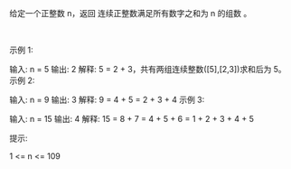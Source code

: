 给定一个正整数 n，返回 连续正整数满足所有数字之和为 n 的组数 。 

 

示例 1:

输入: n = 5
输出: 2
解释: 5 = 2 + 3，共有两组连续整数([5],[2,3])求和后为 5。
示例 2:

输入: n = 9
输出: 3
解释: 9 = 4 + 5 = 2 + 3 + 4
示例 3:

输入: n = 15
输出: 4
解释: 15 = 8 + 7 = 4 + 5 + 6 = 1 + 2 + 3 + 4 + 5
 

提示:

1 <= n <= 109​​​​​​​
